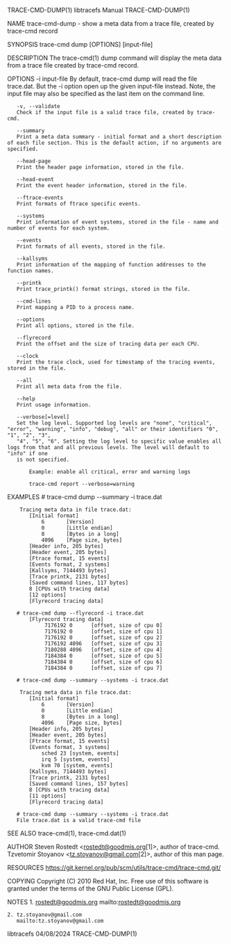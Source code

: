 TRACE-CMD-DUMP(1)						       libtracefs Manual						     TRACE-CMD-DUMP(1)

NAME
       trace-cmd-dump - show a meta data from a trace file, created by trace-cmd record

SYNOPSIS
       trace-cmd dump [OPTIONS] [input-file]

DESCRIPTION
       The trace-cmd(1) dump command will display the meta data from a trace file created by trace-cmd record.

OPTIONS
       -i input-file
	   By default, trace-cmd dump will read the file trace.dat. But the -i option open up the given input-file instead. Note, the input file may also be
	   specified as the last item on the command line.

       -v, --validate
	   Check if the input file is a valid trace file, created by trace-cmd.

       --summary
	   Print a meta data summary - initial format and a short description of each file section. This is the default action, if no arguments are specified.

       --head-page
	   Print the header page information, stored in the file.

       --head-event
	   Print the event header information, stored in the file.

       --ftrace-events
	   Print formats of ftrace specific events.

       --systems
	   Print information of event systems, stored in the file - name and number of events for each system.

       --events
	   Print formats of all events, stored in the file.

       --kallsyms
	   Print information of the mapping of function addresses to the function names.

       --printk
	   Print trace_printk() format strings, stored in the file.

       --cmd-lines
	   Print mapping a PID to a process name.

       --options
	   Print all options, stored in the file.

       --flyrecord
	   Print the offset and the size of tracing data per each CPU.

       --clock
	   Print the trace clock, used for timestamp of the tracing events, stored in the file.

       --all
	   Print all meta data from the file.

       --help
	   Print usage information.

       --verbose[=level]
	   Set the log level. Supported log levels are "none", "critical", "error", "warning", "info", "debug", "all" or their identifiers "0", "1", "2", "3",
	   "4", "5", "6". Setting the log level to specific value enables all logs from that and all previous levels. The level will default to "info" if one
	   is not specified.

	       Example: enable all critical, error and warning logs

	       trace-cmd report --verbose=warning

EXAMPLES
	   # trace-cmd dump --summary -i trace.dat

	    Tracing meta data in file trace.dat:
		   [Initial format]
			   6	   [Version]
			   0	   [Little endian]
			   8	   [Bytes in a long]
			   4096	   [Page size, bytes]
		   [Header info, 205 bytes]
		   [Header event, 205 bytes]
		   [Ftrace format, 15 events]
		   [Events format, 2 systems]
		   [Kallsyms, 7144493 bytes]
		   [Trace printk, 2131 bytes]
		   [Saved command lines, 117 bytes]
		   8 [CPUs with tracing data]
		   [12 options]
		   [Flyrecord tracing data]

	   # trace-cmd dump --flyrecord -i trace.dat
		   [Flyrecord tracing data]
			    7176192 0	   [offset, size of cpu 0]
			    7176192 0	   [offset, size of cpu 1]
			    7176192 0	   [offset, size of cpu 2]
			    7176192 4096   [offset, size of cpu 3]
			    7180288 4096   [offset, size of cpu 4]
			    7184384 0	   [offset, size of cpu 5]
			    7184384 0	   [offset, size of cpu 6]
			    7184384 0	   [offset, size of cpu 7]

	   # trace-cmd dump --summary --systems -i trace.dat

	    Tracing meta data in file trace.dat:
		   [Initial format]
			   6	   [Version]
			   0	   [Little endian]
			   8	   [Bytes in a long]
			   4096	   [Page size, bytes]
		   [Header info, 205 bytes]
		   [Header event, 205 bytes]
		   [Ftrace format, 15 events]
		   [Events format, 3 systems]
			   sched 23 [system, events]
			   irq 5 [system, events]
			   kvm 70 [system, events]
		   [Kallsyms, 7144493 bytes]
		   [Trace printk, 2131 bytes]
		   [Saved command lines, 157 bytes]
		   8 [CPUs with tracing data]
		   [11 options]
		   [Flyrecord tracing data]

	   # trace-cmd dump --summary --systems -i trace.dat
	   File trace.dat is a valid trace-cmd file

SEE ALSO
       trace-cmd(1), trace-cmd.dat(1)

AUTHOR
       Steven Rostedt <rostedt@goodmis.org[1]>, author of trace-cmd. Tzvetomir Stoyanov <tz.stoyanov@gmail.com[2]>, author of this man page.

RESOURCES
       https://git.kernel.org/pub/scm/utils/trace-cmd/trace-cmd.git/

COPYING
       Copyright (C) 2010 Red Hat, Inc. Free use of this software is granted under the terms of the GNU Public License (GPL).

NOTES
	1. rostedt@goodmis.org
	   mailto:rostedt@goodmis.org

	2. tz.stoyanov@gmail.com
	   mailto:tz.stoyanov@gmail.com

libtracefs								  04/08/2024							     TRACE-CMD-DUMP(1)
